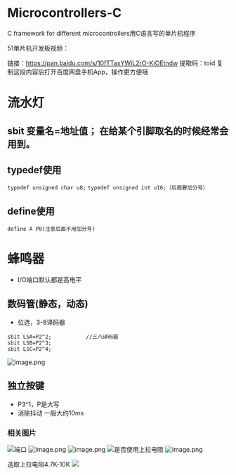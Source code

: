# Microcontrollers-C
C framework for different microcontrollers用C语言写的单片机程序

51单片机开发板视频：

链接：https://pan.baidu.com/s/10fTTaxYWiL2rO-KiOEtndw 
提取码：toid 
复制这段内容后打开百度网盘手机App，操作更方便哦

# 流水灯
## sbit 变量名=地址值；  在给某个引脚取名的时候经常会用到。

## typedef使用
`typedef unsigned char u8;`
`typedef unsigned int u16;（后面要加分号）`

## define使用
`define A P0(注意后面不用加分号)`

# 蜂鸣器

* I/O端口默认都是高电平

## 数码管(静态，动态)

* 位选，3-8译码器
```
sbit LSA=P2^2;			 //三八译码器
sbit LSB=P2^3;
sbit LSC=P2^4;
```
![image.png](http://upload-images.jianshu.io/upload_images/4340772-24f9fab2cb8ee7dc.png?imageMogr2/auto-orient/strip%7CimageView2/2/w/1240)

## 独立按键

* P3^1，P是大写
* 消除抖动 一般大约10ms


### 相关图片
![端口](http://upload-images.jianshu.io/upload_images/4340772-0a1fbf7f6d0c4741.png?imageMogr2/auto-orient/strip%7CimageView2/2/w/1240)
![image.png](http://upload-images.jianshu.io/upload_images/4340772-9d468957c85d74d3.png?imageMogr2/auto-orient/strip%7CimageView2/2/w/1240)
![image.png](http://upload-images.jianshu.io/upload_images/4340772-ca19c6d8bfbbd442.png?imageMogr2/auto-orient/strip%7CimageView2/2/w/1240)
![是否使用上拉电阻](http://upload-images.jianshu.io/upload_images/4340772-c41c185e5280073d.png?imageMogr2/auto-orient/strip%7CimageView2/2/w/1240)
![image.png](http://upload-images.jianshu.io/upload_images/4340772-c6726738b0838219.png?imageMogr2/auto-orient/strip%7CimageView2/2/w/1240)

选取上拉电阻4.7K-10K 
![](http://upload-images.jianshu.io/upload_images/4340772-9bd298501c93df17.png?imageMogr2/auto-orient/strip%7CimageView2/2/w/1240)
